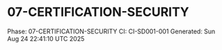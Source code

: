 # 07-CERTIFICATION-SECURITY
Phase: 07-CERTIFICATION-SECURITY
CI: CI-SD001-001
Generated: Sun Aug 24 22:41:10 UTC 2025
